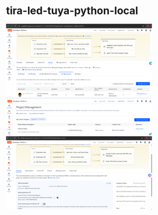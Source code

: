# tira-led-tuya-python-local

<img src="tira led tuya/Captura1.png" alt="Imagenes" width="400"/>
<img src="tira led tuya/Captura2.png" alt="Imagenes" width="400"/>
<img src="tira led tuya/Captura3.png" alt="Imagenes" width="400"/>
